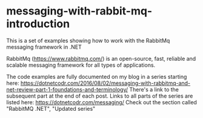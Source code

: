 # messaging-with-rabbit-mq-introduction
This is a set of examples showing how to work with the RabbitMq messaging framework in .NET

RabbitMq (https://www.rabbitmq.com/) is an open-source, fast, reliable and scalable messaging framework for all types of applications.

The code examples are fully documented on my blog in a series starting here: https://dotnetcodr.com/2016/08/02/messaging-with-rabbitmq-and-net-review-part-1-foundations-and-terminology/
There's a link to the subsequent part at the end of each post.
Links to all parts of the series are listed here: https://dotnetcodr.com/messaging/
Check out the section called "RabbitMQ .NET", "Updated series"